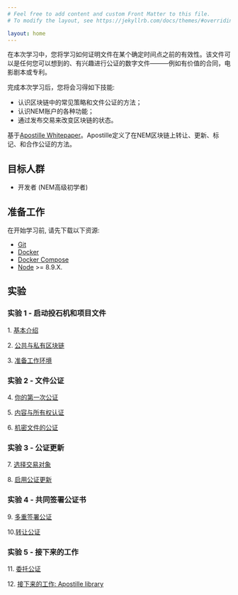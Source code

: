 ```yaml
---
# Feel free to add content and custom Front Matter to this file.
# To modify the layout, see https://jekyllrb.com/docs/themes/#overriding-theme-defaults

layout: home
---
```


在本次学习中，您将学习如何证明文件在某个确定时间点之前的有效性。该文件可以是任何您可以想到的、有兴趣进行公证的数字文件———例如有价值的合同，电影剧本或专利。

完成本次学习后，您将会习得如下技能:

- 认识区块链中的常见策略和文件公证的方法；
- 认识NEM账户的各种功能；
- 通过发布交易来改变区块链的状态。

基于[Apostille Whitepaper](https://nem.io/wp-content/themes/nem/files/ApostilleWhitePaper.pdf)。Apostille定义了在NEM区块链上转让、更新、标记、和合作公证的方法。

## 目标人群

* 开发者 (NEM高级初学者)

## 准备工作

在开始学习前, 请先下载以下资源:

* [Git](https://git-scm.com/book/en/v2/Getting-Started-Installing-Git)
* [Docker](https://docs.docker.com/install/)
* [Docker Compose](https://docs.docker.com/compose/install/)
* [Node](https://nodejs.org/en/download/) >= 8.9.X.

## 实验

### 实验 1 - 启动投石机和项目文件

1\. [基本介绍](https://nemtechchina.github.io/lessons/introduction/)

2\. [公共与私有区块链](https://nemtechchina.github.io/lessons/public-and-private-blockchain/)

3\. [准备工作环境](https://nemtechchina.github.io/lessons/prepare-your-workstation/)


### 实验 2 - 文件公证

4\. [你的第一次公证](https://nemtechchina.github.io/lessons/first-notarization/)

5\. [内容与所有权认证](https://nemtechchina.github.io/lessons/content-and-ownership-verification/)

6\. [机密文件的公证](https://nemtechchina.github.io/lessons/confidential-notarization/)

### 实验 3 - 公证更新

7\. [选择交易对象](https://nemtechchina.github.io/lessons/recipient/)

8\. [启用公证更新](https://nemtechchina.github.io/lessons/notarization-updates/)

### 实验 4 - 共同签署公证书

9\. [多重签署公证](https://nemtechchina.github.io/lessons/co-signed-notarization/)

10\.[转让公证](https://nemtechchina.github.io/lessons/transfer-notarization/)


### 实验 5 - 接下来的工作

11\. [委托公证](https://nemtechchina.github.io/lessons/delegated-notarization/)

12\. [接下来的工作: Apostille library](https://nemtechchina.github.io/lessons/future-work/)

